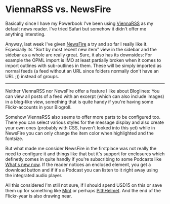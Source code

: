 # ViennaRSS vs. NewsFire

Basically since I have my Powerbook I've been using <a href="http://www.opencommunity.co.uk/vienna2.html">ViennaRSS</a> as my default news reader. I've tried Safari but somehow it didn't offer me anything intersting.

Anyway, last week I've given <a href="http://www.newsfirerss.com/">NewsFire</a> a try and so far I really like it. Especially its "Sort by most recent new item" view in the sidebar and the sidebar as a whole are really great. Sure, it also has its downsides: For example the OPML import is IMO at least partially broken when it comes to import outlines with sub-outlines in them. These will be simply imported as normal feeds (a feed without an URL since folders normally don't have an URL ;)) instead of groups.



-------------------------------



Neither ViennaRSS nor NewsFire offer a feature I like about Bloglines: You can view all posts of a feed with an excerpt (which can also include images) in a blog-like view, something that is quite handy if you're having some Flickr-accounts in your Blogroll.

Somehow ViennaRSS also seems to offer more parts to be configured too. There you can select various styles for the message display and also create your own ones (probably with CSS, haven't looked into this yet) while in NewsFire you can only change the item color when highlighted and the fontsize. 

But what made me consider NewsFire in the firstplace was not really the need to configure it and things like that but it's support for enclosures which definetly comes in quite handly if you're subscribing to some Podcasts like [What's new now](http://www.whatsnewnow.com). If the reader notices an enclosed element, you get a download button and if it's a Podcast you can listen to it right away using the integrated audio player.

All this considered I'm still not sure, if I should spend USD15 on this or save them up for something like [Mint](http://haveamint.com) or perhaps [PithHelmet](http://www.culater.net/software/PithHelmet/PithHelmet.php). And the end of the Flickr-year is also drawing near.